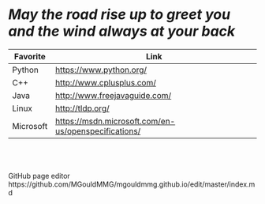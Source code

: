 

# _May the road rise up to greet you and the wind always at your back_



Favorite | Link
-------- | --------
Python   | https://www.python.org/
C++      | http://www.cplusplus.com/
Java     | http://www.freejavaguide.com/
Linux    | http://tldp.org/
Microsoft|https://msdn.microsoft.com/en-us/openspecifications/
<br />
<br />
<br />
GitHub page editor
https://github.com/MGouldMMG/mgouldmmg.github.io/edit/master/index.md
<br />

